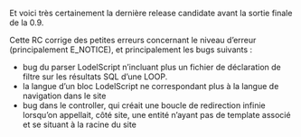 Et voici très certainement la dernière release candidate avant la sortie finale de la 0.9.

Cette RC corrige des petites erreurs concernant le niveau d’erreur (principalement E_NOTICE), et principalement les bugs suivants :

- bug du parser LodelScript n’incluant plus un fichier de déclaration de filtre sur les résultats SQL d’une LOOP.
- la langue d’un bloc LodelScript ne correspondant plus à la langue de navigation dans le site
- bug dans le controller, qui créait une boucle de redirection infinie lorsqu’on appellait, côté site, une entité n’ayant pas de template associé et se situant à la racine du site
